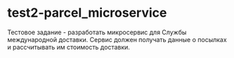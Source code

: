# test2-parcel_microservice
Тестовое задание - разработать микросервис для Службы международной доставки. Сервис должен получать данные о посылках и рассчитывать им стоимость доставки.
